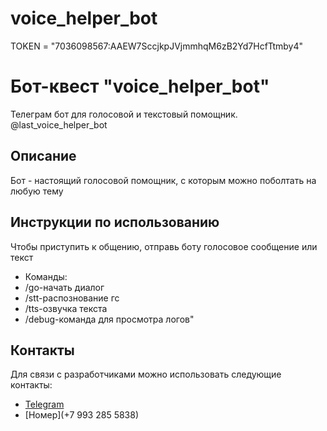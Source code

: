 # voice_helper_bot
TOKEN = "7036098567:AAEW7SccjkpJVjmmhqM6zB2Yd7HcfTtmby4"
# Бот-квест "voice_helper_bot"

Телеграм бот для голосовой и текстовый помощник.
@last_voice_helper_bot

## Описание

Бот - настоящий голосовой помощник, с которым можно поболтать на любую тему

## Инструкции по использованию
Чтобы приступить к общению, отправь боту голосовое сообщение или текст
- Команды:
 - /go-начать диалог
 - /stt-распознование гс
 - /tts-озвучка текста
 - /debug-команда для просмотра логов"

## Контакты
Для связи с разработчиками можно использовать следующие контакты:

- [Telegram](@kurilenko_yana)
- [Номер](+7 993 285 5838)



